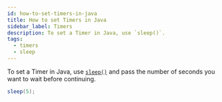 ```yaml
---
id: how-to-set-timers-in-java
title: How to set Timers in Java
sidebar_label: Timers
description: To set a Timer in Java, use `sleep()`.
tags:
  - timers
  - sleep
---
```


To set a Timer in Java, use [`sleep()`](https://www.javadoc.io/doc/io.temporal/temporal-sdk/latest/io/temporal/workflow/Workflow.html#sleep) and pass the number of seconds you want to wait before continuing.

```java
sleep(5);
```
